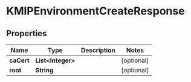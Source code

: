 

# KMIPEnvironmentCreateResponse


## Properties

| Name | Type | Description | Notes |
|------------ | ------------- | ------------- | -------------|
|**caCert** | **List&lt;Integer&gt;** |  |  [optional] |
|**root** | **String** |  |  [optional] |



